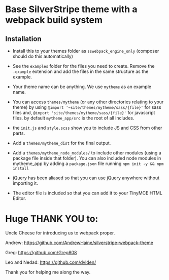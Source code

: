 # Base SilverStripe theme with a webpack build system

## Installation

 - Install this to your themes folder as `sswebpack_engine_only` (composer should do this automatically)

 - See the `examples` folder for the files you need to create.
   Remove the `.example` extension and add the files in the same structure as the example.  

 - Your theme name can be anything.  We use `mytheme` as an example name.

 - You can access `themes/mytheme` (or any other directories relating to your theme)
   by using `@import '~site/themes/mytheme/sass/{file}'` for sass files and,
   `@import 'site/themes/mytheme/sass/{file}'` for javascript files.
   by default `mytheme_app/src` is the root of all includes.

 - the `init.js` and `style.scss` show you to include JS and CSS from other parts.

 - Add a `themes/mytheme_dist` for the final output.

 - Add a `themes/mytheme_node_modules/` to include other modules (using a package file inside that folder).
   You can also included node modules in mytheme_app by adding a `package.json` file
   running `npm init -y && npm install`

- jQuery has been aliased so that you can use jQuery anywhere without importing it.

- The editor file is included so that you can add it to your TinyMCE HTML Editor.

# Huge THANK YOU to:

Uncle Cheese for introducing us to webpack proper. 

Andrew:
https://github.com/AndrewHaine/silverstripe-webpack-theme

Greg:
https://github.com/Greg808

Leo and Nedad:
https://github.com/dvlden/

Thank you for helping me along the way. 
